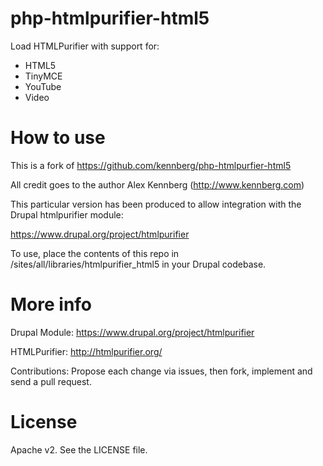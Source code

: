 php-htmlpurifier-html5
======================

Load HTMLPurifier with support for:

* HTML5
* TinyMCE
* YouTube
* Video

How to use
======================

This is a fork of https://github.com/kennberg/php-htmlpurfier-html5

All credit goes to the author Alex Kennberg (http://www.kennberg.com)

This particular version has been produced to allow integration with the Drupal htmlpurifier module:

https://www.drupal.org/project/htmlpurifier

To use, place the contents of this repo in /sites/all/libraries/htmlpurifier_html5 in your Drupal codebase.

More info
======================

Drupal Module: https://www.drupal.org/project/htmlpurifier

HTMLPurifier: http://htmlpurifier.org/

Contributions: Propose each change via issues, then fork, implement and send a pull request.

License
======================
Apache v2. See the LICENSE file.
